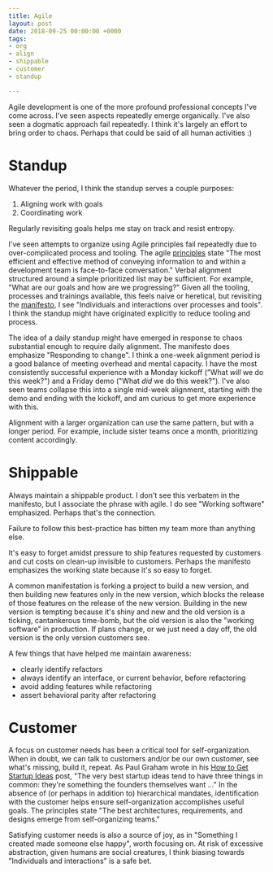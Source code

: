 ```yaml
---
title: Agile
layout: post
date: 2018-09-25 00:00:00 +0000
tags:
- org
- align
- shippable
- customer
- standup

---
```

Agile development is one of the more profound professional concepts I've come across. I've seen aspects repeatedly emerge organically. I've also seen a dogmatic approach fail repeatedly. I think it's largely an effort to bring order to chaos. Perhaps that could be said of all human activities :)

# Standup

Whatever the period, I think the standup serves a couple purposes:

1. Aligning work with goals
2. Coordinating work

Regularly revisiting goals helps me stay on track and resist entropy.

I've seen attempts to organize using Agile principles fail repeatedly due to over-complicated process and tooling. The agile [principles](http://agilemanifesto.org/principles.html) state "The most efficient and effective method of conveying information to and within a development team is face-to-face conversation." Verbal alignment structured around a simple prioritized list may be sufficient. For example, "What are our goals and how are we progressing?" Given all the tooling, processes and trainings available, this feels naive or heretical, but revisiting the [manifesto](http://agilemanifesto.org/), I see "Individuals and interactions over processes and tools". I think the standup might have originated explicitly to reduce tooling and process.

The idea of a daily standup might have emerged in response to chaos substantial enough to require daily alignment. The manifesto does emphasize "Responding to change". I think a one-week alignment period is a good balance of meeting overhead and mental capacity. I have the most consistently successful experience with a Monday kickoff ("What _will_ we do this week?") and a Friday demo ("What _did_ we do this week?"). I've also seen teams collapse this into a single mid-week alignment, starting with the demo and ending with the kickoff, and am curious to get more experience with this.

Alignment with a larger organization can use the same pattern, but with a longer period. For example, include sister teams once a month, prioritizing content accordingly.

# Shippable

Always maintain a shippable product. I don't see this verbatem in the manifesto, but I associate the phrase with agile. I do see "Working software" emphasized. Perhaps that's the connection.

Failure to follow this best-practice has bitten my team more than anything else.

It's easy to forget amidst pressure to ship features requested by customers and cut costs on clean-up invisible to customers. Perhaps the manifesto emphasizes the working state because it's so easy to forget.

A common manifestation is forking a project to build a new version, and then building new features only in the new version, which blocks the release of those features on the release of the new version. Building in the new version is tempting because it's shiny and new and the old version is a ticking, cantankerous time-bomb, but the old version is also the "working software" in production. If plans change, or we just need a day off, the old version is the only version customers see.

A few things that have helped me maintain awareness:

* clearly identify refactors
* always identify an interface, or current behavior, before refactoring
* avoid adding features while refactoring
* assert behavioral parity after refactoring

# Customer

A focus on customer needs has been a critical tool for self-organization. When in doubt, we can talk to customers and/or be our own customer, see what's missing, build it, repeat. As Paul Graham wrote in his [How to Get Startup Ideas](http://paulgraham.com/startupideas.html) post, "The very best startup ideas tend to have three things in common: they're something the founders themselves want ..." In the absence of (or perhaps in addition to) hierarchical mandates, identification with the customer helps ensure self-organization accomplishes useful goals. The principles state "The best architectures, requirements, and designs emerge from self-organizing teams."

Satisfying customer needs is also a source of joy, as in "Something I created made someone else happy", worth focusing on. At risk of excessive abstraction, given humans are social creatures, I think biasing towards "Individuals and interactions" is a safe bet.